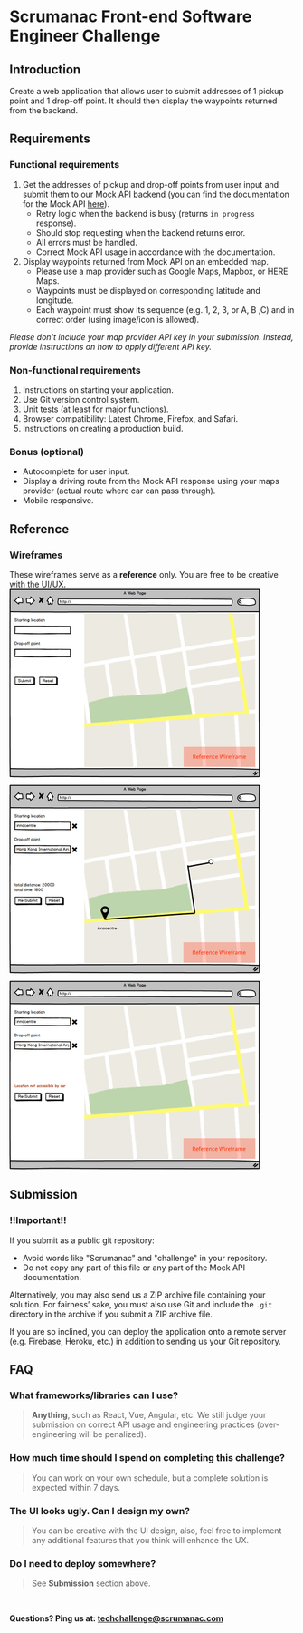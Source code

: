 # Scrumanac Front-end Software Engineer Challenge
## Introduction
Create a web application that allows user to submit addresses of 1 pickup point and 1 drop-off point.
It should then display the waypoints returned from the backend.
​
## Requirements
### Functional requirements
1. Get the addresses of pickup and drop-off points from user input and submit them to our Mock API backend (you can find the documentation for the Mock API [here](https://github.com/scrumanac/challenge/blob/master/mockApi/DOC.md)).
	- Retry logic when the backend is busy (returns `in progress` response).
	- Should stop requesting when the backend returns error.
	- All errors must be handled.
	- Correct Mock API usage in accordance with the documentation.
2. Display waypoints returned from Mock API on an embedded map.
	- Please use a map provider such as Google Maps, Mapbox, or HERE Maps.
	- Waypoints must be displayed on corresponding latitude and longitude.
	- Each waypoint must show its sequence (e.g. 1, 2, 3, or A, B ,C) and in correct order (using image/icon is allowed).

*Please don't include your map provider API key in your submission. Instead, provide instructions on how to apply different API key.*
​
### Non-functional requirements
1. Instructions on starting your application.
2. Use Git version control system.
3. Unit tests (at least for major functions).
4. Browser compatibility: Latest Chrome, Firefox, and Safari.
5. Instructions on creating a production build.
​
### Bonus (optional)
  - Autocomplete for user input.
  - Display a driving route from the Mock API response using your maps provider (actual route where car can pass through).
  - Mobile responsive.
​
## Reference
### Wireframes
These wireframes serve as a **reference** only. You are free to be creative with the UI/UX.  
![Wireframe](assets/llm-frontend-engineer-wireframe.png)
​
## Submission
### **!!Important!!**
If you submit as a public git repository:
- Avoid words like "Scrumanac" and "challenge" in your repository.
- Do not copy any part of this file or any part of the Mock API documentation.  

Alternatively, you may also send us a ZIP archive file containing your solution. For fairness’ sake, you must also use Git and include the `.git` directory in the archive if you submit a ZIP archive file.

If you are so inclined, you can deploy the application onto a remote server (e.g. Firebase, Heroku, etc.) in addition to sending us your Git repository.
​
## FAQ
### What frameworks/libraries can I use?
> **Anything**, such as React, Vue, Angular, etc. We still judge your submission on correct API usage and engineering practices (over-engineering will be penalized).
### How much time should I spend on completing this challenge?
> You can work on your own schedule, but a complete solution is expected within 7 days.
### The UI looks ugly. Can I design my own?
> You can be creative with the UI design, also, feel free to implement any additional features that you think will enhance the UX.
### Do I need to deploy somewhere?
> See **Submission** section above.

​

**Questions? Ping us at: [techchallenge@scrumanac.com](mailto:techchallenge@scrumanac.com)**
